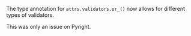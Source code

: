 The type annotation for `attrs.validators.or_()` now allows for different types of validators.

This was only an issue on Pyright.
